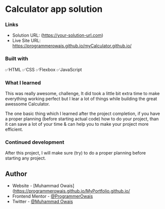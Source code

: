 # Calculator app solution

### Links

-   Solution URL: (https://your-solution-url.com)
-   Live Site URL: https://programmerowais.github.io/myCalculator.github.io/

### Built with

✅HTML
✅CSS
✅Flexbox
✅JavaScript

### What I learned

This was really awesome, challenge, It did took a little bit extra time
to make everything working perfect but I lear a lot of things while building
the great awessome Calculator.

The one basic thing which I learned after the project completion, if you
have a proper planning (before starting actual code) how to do your project,
than it can save a lot of your time & can help you to make your project more
efficient.

### Continued development

After this project, I will make sure (try) to do a proper planning before
starting any project.

## Author

-   Website - [Muhammad Owais] (https://programmerowais.github.io/MyPortfolio.github.io/
-   Frontend Mentor - [@ProgrammerOwais](https://www.frontendmentor.io/profile/ProgrammerOwais)
-   Twitter - [@Muhammad Owais](https://twitter.com/Muhamma92019025)
